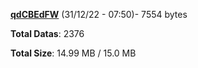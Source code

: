 [**qdCBEdFW**](/data/qdCBEdFW.txt) (31/12/22 - 07:50)- 7554 bytes

**Total Datas**: 2376

**Total Size**: 14.99 MB / 15.0 MB